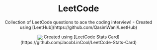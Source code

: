 <h1 align="center">LeetCode</h1>
<p align="center">
Collection of LeetCode questions to ace the coding interview! - Created using [LeetHub](https://github.com/QasimWani/LeetHub)
</p>
<p align="center">
<a href="https://leetcode.com/Jahswaygo/" target="blank"><img align="center" src="https://leetcard.jacoblin.cool/Jahswaygo?theme=dark&font=Monda&ext=activity" /></a>
Created using [LeetCode Stats Card](https://github.com/JacobLinCool/LeetCode-Stats-Card)
</p>
